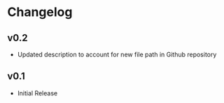 # Changelog

## v0.2

- Updated description to account for new file path in Github repository

## v0.1

- Initial Release

